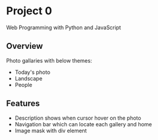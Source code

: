 # Project 0

Web Programming with Python and JavaScript

## Overview
Photo gallaries with below themes:
- Today's photo
- Landscape
- People

## Features
- Description shows when cursor hover on the photo
- Navigation bar which can locate each gallery and home
- Image mask with div element
